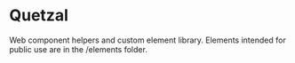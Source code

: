 Quetzal
=======

Web component helpers and custom element library. Elements intended for
public use are in the /elements folder.
